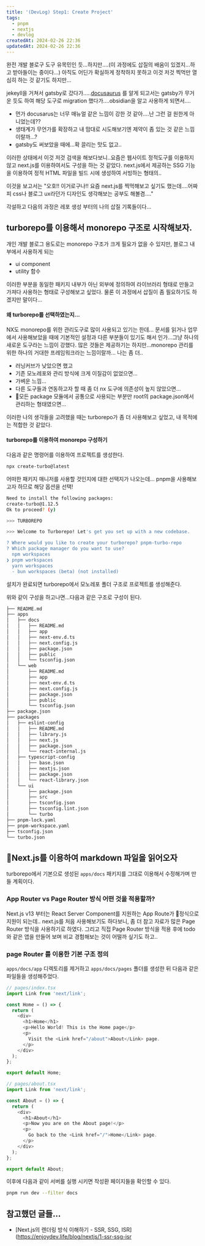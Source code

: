 ```yaml
---
title: '(DevLog) Step1: Create Project'
tags:
  - pnpm
  - nextjs
  - devlog
createdAt: 2024-02-26 22:36
updatedAt: 2024-02-26 22:36
---
```


완전 개발 블로구 도구 유목민인 듯...하지만....(이 과정에도 삽질의 배움이 있겠지...하고 받아들이는 중이다...)
아직도 어딘가 확실하게 정착하지 못하고 이것 저것 찍먹만 열심히 하는 것 같기도 하지만...

jekeyll을 거쳐서 gatsby로 갔다가.....[docusaurus](https://docusaurus.io) 를 알게 되고서는 gatsby가 무거운 듯도 하여 해당 도구로 migration 했다가....obsidian을 알고 사용하게 되면서....

- 먼가 docusarus는 너무 매뉴얼 같은 느낌이 강한 것 같아....난 그런 걸 원한게 아니었는데??
- 생태계가 무언가를 확장하고 내 맘대로 시도해보기엔 제약이 좀 있는 것 같은 느낌이랄까...?
- gatsby도 써보았을 때에...확 끌리는 맛도 없고..

이러한 상태에서 이것 저것 검색을 해보다보니..요즘은 웹사이트 정적도구를 이용하지 않고 next.js를 이용하여서도 구성을 하는 것 같았다.
next.js에서 제공하는 SSG 기능을 이용하여 정적 HTML 파일을 빌드 시에 생성하여 서빙하는 형태의..

이것을 보고서는 "오호!! 이거로구나!! 요즘 next.js를 찍먹해보고 싶기도 했는데....어짜피 css나 블로그 ux라던가 디자인도 생각해보는 공부도 해볼겸...."

각설하고 다음의 과정은 레포 생성 부터의 나의 삽질 기록들이다...

## turborepo를 이용해서 monorepo 구조로 시작해보자.

개인 개발 블로그 용도로는 monorepo 구조가 크게 필요가 없을 수 있지만, 블로그 내부에서 사용하게 되는

- ui component
- utility 함수

이러한 부분을 동일한 패키지 내부가 아닌 외부에 정의하여 라이브러리 형태로 만들고 가져다 사용하는 형태로 구성해보고 싶었다.
물론 이 과정에서 삽질이 좀 필요하기도 하겠지만 말이다...

#### 왜 turborepo를 선택하였는지...

NX도 monorepo를 위한 관리도구로 많이 사용되고 있기는 한데...
문서를 읽거나 업무에서 사용해보았을 때에 기본적인 설정과 다른 부분들이 있기도 해서 인가...그냥 하나의 새로운 도구라는 느낌이 강했다.
많은 것들은 제공하기는 하지만...monorepo 관리를 위한 하나의 거대한 프레임워크라는 느낌이랄까...
나는 좀 더..

- 러닝커브가 낮았으면 했고
- 기존 모노레포와 관리 방식에 크게 이질감이 없었으면...
- 가벼운 느낌...
- 다른 도구들과 연동하고자 할 때 좀 더 nx 도구에 의존성이 높지 않았으면...
- 모든 package 모듈에서 공통으로 사용되는 부분만 root의 package.json에서 관리하는 형태였으면...

이러한 나의 생각들을 고려했을 때는 turborepo가 좀 더 사용해보고 싶었고, 내 목적에는 적합한 것 같았다.

#### turborepo를 이용하여 monorepo 구성하기

다음과 같은 명령어를 이용하여 프로젝트를 생성한다.

```bash
npx create-turbo@latest
```

어떠한 패키지 매니저를 사용할 것인지에 대한 선택지가 나오는데...
pnpm을 사용해보고자 하므로 해당 옵션을 선택!

```bash
Need to install the following packages:
create-turbo@1.12.5
Ok to proceed? (y)

>>> TURBOREPO

>>> Welcome to Turborepo! Let's get you set up with a new codebase.

? Where would you like to create your turborepo? pnpm-turbo-repo
? Which package manager do you want to use?
  npm workspaces
❯ pnpm workspaces
  yarn workspaces
  - bun workspaces (beta) (not installed)
```

설치가 완료되면 turborepo에서 모노레포 폴더 구조로 프로젝트를 생성해준다.

위와 같이 구성을 하고나면...다음과 같은 구조로 구성이 된다.

```bash
├── README.md
├── apps
│   ├── docs
│   │   ├── README.md
│   │   ├── app
│   │   ├── next-env.d.ts
│   │   ├── next.config.js
│   │   ├── package.json
│   │   ├── public
│   │   └── tsconfig.json
│   └── web
│       ├── README.md
│       ├── app
│       ├── next-env.d.ts
│       ├── next.config.js
│       ├── package.json
│       ├── public
│       └── tsconfig.json
├── package.json
├── packages
│   ├── eslint-config
│   │   ├── README.md
│   │   ├── library.js
│   │   ├── next.js
│   │   ├── package.json
│   │   └── react-internal.js
│   ├── typescript-config
│   │   ├── base.json
│   │   ├── nextjs.json
│   │   ├── package.json
│   │   └── react-library.json
│   └── ui
│       ├── package.json
│       ├── src
│       ├── tsconfig.json
│       ├── tsconfig.lint.json
│       └── turbo
├── pnpm-lock.yaml
├── pnpm-workspace.yaml
├── tsconfig.json
└── turbo.json
```

## Next.js를 이용하여 markdown 파일을 읽어오자

turborepo에서 기본으로 생성된 `apps/docs` 패키지를 그대로 이용해서 수정해가며 만들 계획이다.

### App Router vs Page Router 방식 어떤 것을 적용할까?

Next.js v13 부터는 React Server Component를 지원하는 App Route가 정식으로 지원이 되는데..
next.js를 처음 사용해보기도 하다보니, 좀 더 참고 자료가 많은 Page Router 방식을 사용하기로 하였다.
그리고 직접 Page Router 방식을 적용 후에 todo 와 같은 앱을 만들어 보며 비교 경험해보는 것이 어떨까 싶기도 하고..

### page Router 를 이용한 기본 구조 정의

`apps/docs/app` 디렉토리를 제거하고 `apps/docs/pages` 폴더를 생성한 뒤 다음과 같은 파일들을 생성해주었다.

```typescript
// pages/index.tsx
import Link from 'next/link';

const Home = () => {
  return (
    <div>
      <h1>Home</h1>
      <p>Hello World! This is the Home page</p>
      <p>
        Visit the <Link href="/about">About</Link> page.
      </p>
    </div>
  );
};

export default Home;

// pages/about.tsx
import Link from 'next/link';

const About = () => {
  return (
    <div>
      <h1>About</h1>
      <p>Now you are on the About page!</p>
      <p>
        Go back to the <Link href="/">Home</Link> page.
      </p>
    </div>
  );
};

export default About;
```

이후에 다음과 같이 서버를 실행 시키면 작성환 페이지들을 확인할 수 있다.

```bash
pnpm run dev --filter docs
```

## 참고했던 글들...

- [Next.js의 렌더링 방식 이해하기 - SSR, SSG, ISR](https://enjoydev.life/blog/nextjs/1-ssr-ssg-isr
